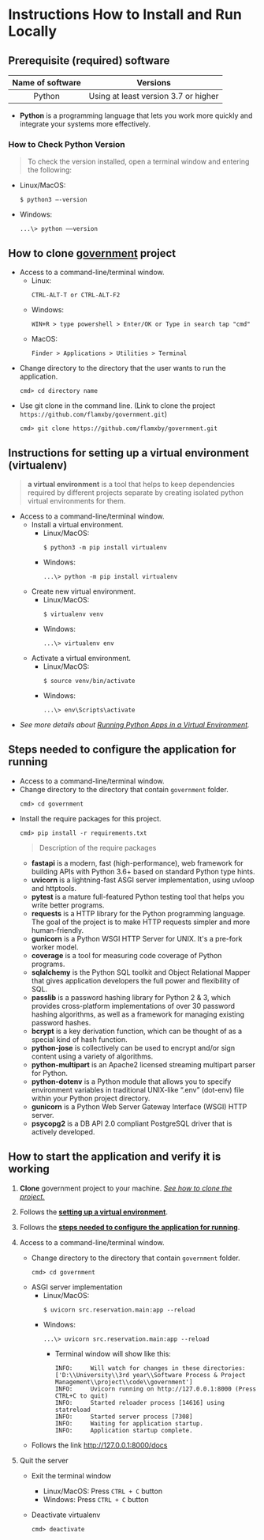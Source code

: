 # Instructions How to Install and Run Locally
## Prerequisite (required) software
|    Name of software    | Versions |
|:----------------------:|:--------:|
|Python|Using at least version 3.7 or higher|

* **Python** is a programming language that lets you work more quickly and integrate your systems more effectively.

### How to Check Python Version 
> To check the version installed, open a terminal window and entering the following:
* Linux/MacOS:
    ```
    $ python3 –-version
    ``` 
* Windows: 
    ``` 
    ...\> python ––version
    ```

## How to clone [government](https://github.com/flamxby/government) project
* Access to a command-line/terminal window.
    * Linux:
        ```
        CTRL-ALT-T or CTRL-ALT-F2
        ``` 
    * Windows: 
        ``` 
        WIN+R > type powershell > Enter/OK or Type in search tap "cmd"
        ```
    * MacOS: 
        ```
        Finder > Applications > Utilities > Terminal
        ```
* Change directory to the directory that the user wants to run the application.
    ```
    cmd> cd directory name
    ```
* Use git clone in the command line. (Link to clone the project `https://github.com/flamxby/government.git`)
    ```
    cmd> git clone https://github.com/flamxby/government.git
    ```
## Instructions for setting up a virtual environment (virtualenv)
> **a virtual environment** is a tool that helps to keep dependencies required by different projects separate by creating isolated python virtual environments for them.
* Access to a command-line/terminal window.
    * Install a virtual environment.
        * Linux/MacOS:
            ```
            $ python3 -m pip install virtualenv
            ```
        * Windows:
            ```
            ...\> python -m pip install virtualenv
            ```    
    * Create new virtual environment.
        * Linux/MacOS:
            ```
            $ virtualenv venv
            ```
        * Windows:
            ```
            ...\> virtualenv env
            ``` 
    * Activate a virtual environment.
        * Linux/MacOS:
            ```
            $ source venv/bin/activate
            ```
        * Windows:
            ```
            ...\> env\Scripts\activate
            ``` 
* *See more details about [Running Python Apps in a Virtual Environment](https://cpske.github.io/ISP/django/virtualenv).*
## Steps needed to configure the application for running
* Access to a command-line/terminal window.
* Change directory to the directory that contain `government` folder.
    ```
    cmd> cd government
    ```
* Install the require packages for this project.
    ```
    cmd> pip install -r requirements.txt
    ``` 
    > Description of the require packages
    * **fastapi** is a modern, fast (high-performance), web framework for building APIs with Python 3.6+ based on standard Python type hints.
    * **uvicorn** is a lightning-fast ASGI server implementation, using uvloop and httptools.
    * **pytest** is a mature full-featured Python testing tool that helps you write better programs.
    * **requests** is a HTTP library for the Python programming language. The goal of the project is to make HTTP requests simpler and more human-friendly.
    * **gunicorn** is a Python WSGI HTTP Server for UNIX. It's a pre-fork worker model.
    * **coverage** is a tool for measuring code coverage of Python programs.
    * **sqlalchemy** is the Python SQL toolkit and Object Relational Mapper that gives application developers the full power and flexibility of SQL.
    * **passlib** is a password hashing library for Python 2 & 3, which provides cross-platform implementations of over 30 password hashing algorithms, as well as a framework for managing existing password hashes.
    * **bcrypt** is a key derivation function, which can be thought of as a special kind of hash function.
    * **python-jose** is collectively can be used to encrypt and/or sign content using a variety of algorithms. 
    * **python-multipart** is an Apache2 licensed streaming multipart parser for Python.
    * **python-dotenv** is a Python module that allows you to specify environment variables in traditional UNIX-like “.env” (dot-env) file within your Python project directory.
    * **gunicorn** is a Python Web Server Gateway Interface (WSGI) HTTP server.
    * **psycopg2** is a DB API 2.0 compliant PostgreSQL driver that is actively developed.

## How to start the application and verify it is working
1. **Clone** government project to your machine. [*See how to clone the project.*](https://github.com/flamxby/government/blob/master/INSTALL.md#how-to-clone-have-a-night-day-project)
2. Follows the [**setting up a virtual environment**](https://github.com/flamxby/government/blob/master/INSTALL.md#instructions-for-setting-up-a-virtual-environment-virtualenv).
3. Follows the [**steps needed to configure the application for running**](https://github.com/flamxby/government/blob/master/INSTALL.md#steps-needed-to-configure-the-application-for-running).
4. Access to a command-line/terminal window.
    * Change directory to the directory that contain `government` folder.
        ```
        cmd> cd government
        ```
    * ASGI server implementation
        * Linux/MacOS:
            ```
            $ uvicorn src.reservation.main:app --reload
            ```
        * Windows:
            ```
            ...\> uvicorn src.reservation.main:app --reload
            ``` 
            * Terminal window will show like this:
                ``` 
                INFO:     Will watch for changes in these directories: ['D:\\University\\3rd year\\Software Process & Project Management\\project\\code\\government']
                INFO:     Uvicorn running on http://127.0.0.1:8000 (Press CTRL+C to quit)
                INFO:     Started reloader process [14616] using statreload
                INFO:     Started server process [7308]
                INFO:     Waiting for application startup.
                INFO:     Application startup complete.
                ``` 
    * Follows the link http://127.0.0.1:8000/docs

5. Quit the server
    * Exit the terminal window
        * Linux/MacOS: Press `CTRL + C` button
        * Windows: Press `CTRL + C` button
    
    * Deactivate virtualenv
        ```
        cmd> deactivate 
        ``` 
